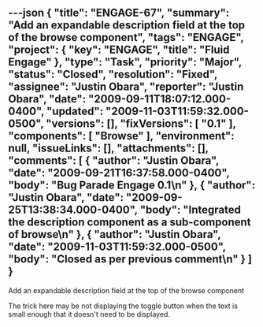 ---json
{
  "title": "ENGAGE-67",
  "summary": "Add an expandable description field at the top of the browse component",
  "tags": "ENGAGE",
  "project": {
    "key": "ENGAGE",
    "title": "Fluid Engage"
  },
  "type": "Task",
  "priority": "Major",
  "status": "Closed",
  "resolution": "Fixed",
  "assignee": "Justin Obara",
  "reporter": "Justin Obara",
  "date": "2009-09-11T18:07:12.000-0400",
  "updated": "2009-11-03T11:59:32.000-0500",
  "versions": [],
  "fixVersions": [
    "0.1"
  ],
  "components": [
    "Browse"
  ],
  "environment": null,
  "issueLinks": [],
  "attachments": [],
  "comments": [
    {
      "author": "Justin Obara",
      "date": "2009-09-21T16:37:58.000-0400",
      "body": "Bug Parade Engage 0.1\n"
    },
    {
      "author": "Justin Obara",
      "date": "2009-09-25T13:38:34.000-0400",
      "body": "Integrated the description component as a sub-component of browse\n"
    },
    {
      "author": "Justin Obara",
      "date": "2009-11-03T11:59:32.000-0500",
      "body": "Closed as per previous comment\n"
    }
  ]
}
---
Add an expandable description field at the top of the browse component

The trick here may be not displaying the toggle button when the text is small enough that it doesn't need to be displayed.&#x20;

        